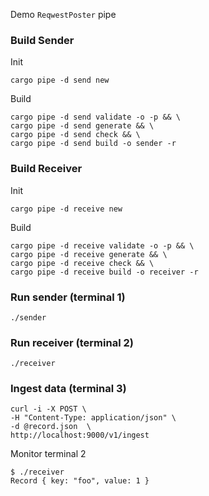 Demo `ReqwestPoster` pipe
### Build Sender
Init
```
cargo pipe -d send new
```
Build
```
cargo pipe -d send validate -o -p && \
cargo pipe -d send generate && \
cargo pipe -d send check && \
cargo pipe -d send build -o sender -r
```
### Build Receiver
Init
```
cargo pipe -d receive new
```
Build
```
cargo pipe -d receive validate -o -p && \
cargo pipe -d receive generate && \
cargo pipe -d receive check && \
cargo pipe -d receive build -o receiver -r
```
### Run sender (terminal 1)
```
./sender
```
### Run receiver (terminal 2)
```
./receiver
```
### Ingest data (terminal 3)
```
curl -i -X POST \
-H "Content-Type: application/json" \
-d @record.json  \
http://localhost:9000/v1/ingest
```
Monitor terminal 2
```
$ ./receiver
Record { key: "foo", value: 1 }
```